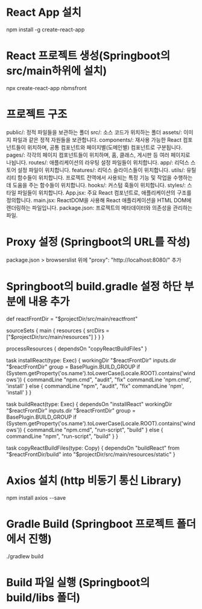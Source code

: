 # React App 설치
npm install -g create-react-app

# React 프로젝트 생성(Springboot의 src/main하위에 설치)
npx create-react-app nbmsfront

# 프로젝트 구조
public/: 정적 파일들을 보관하는 폴더
src/: 소스 코드가 위치하는 폴더
assets/: 이미지 파일과 같은 정적 자원들을 보관합니다.
components/: 재사용 가능한 React 컴포넌트들이 위치하며, 공통 컴포넌트와 페이지별(도메인별) 컴포넌트로 구분됩니다.
pages/: 각각의 페이지 컴포넌트들이 위치하며, 홈, 클래스, 게시판 등 여러 페이지로 나뉩니다.
routes/: 애플리케이션의 라우팅 설정 파일들이 위치합니다.
app/: 리덕스 스토어 설정 파일이 위치합니다.
features/: 리덕스 슬라이스들이 위치합니다.
utils/: 유틸리티 함수들이 위치합니다. 프로젝트 전역에서 사용되는 특정 기능 및 작업을 수행하는데 도움을 주는 함수들이 위치합니다.
hooks/: 커스텀 훅들이 위치합니다.
styles/: 스타일 파일들이 위치합니다.
App.jsx: 주요 React 컴포넌트로, 애플리케이션의 구조를 정의합니다.
main.jsx: ReactDOM을 사용해 React 애플리케이션을 HTML DOM에 렌더링하는 파일입니다.
package.json: 프로젝트의 메타데이터와 의존성을 관리하는 파일.

# Proxy 설정 (Springboot의 URL를 작성)
package.json > browserslist 위에 "proxy": "http://localhost:8080/" 추가

# Springboot의 build.gradle 설정 하단 부분에 내용 추가
def reactFrontDir = "$projectDir/src/main/reactfront"

sourceSets {
	main {
		resources { srcDirs = ["$projectDir/src/main/resources"]
		}
	}
}

processResources { dependsOn "copyReactBuildFiles" }

task installReact(type: Exec) {
	workingDir "$reactFrontDir"
	inputs.dir "$reactFrontDir"
	group = BasePlugin.BUILD_GROUP
	if (System.getProperty('os.name').toLowerCase(Locale.ROOT).contains('windows')) {
		commandLine "npm.cmd", "audit", "fix"
		commandLine 'npm.cmd', 'install' }
	else {
		commandLine "npm", "audit", "fix" commandLine 'npm', 'install'
	}
}

task buildReact(type: Exec) {
	dependsOn "installReact"
	workingDir "$reactFrontDir"
	inputs.dir "$reactFrontDir"
	group = BasePlugin.BUILD_GROUP
	if (System.getProperty('os.name').toLowerCase(Locale.ROOT).contains('windows')) {
		commandLine "npm.cmd", "run-script", "build"
	} else {
		commandLine "npm", "run-script", "build"
	}
}

task copyReactBuildFiles(type: Copy) {
	dependsOn "buildReact"
	from "$reactFrontDir/build"
	into "$projectDir/src/main/resources/static"
}

# Axios 설치 (http 비동기 통신 Library)
npm install axios --save

# Gradle Build (Springboot 프로젝트 폴더에서 진행)
./gradlew build

# Build 파일 실행 (Springboot의 build/libs 폴더) 

